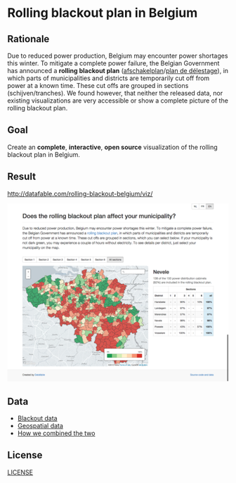 # Rolling blackout plan in Belgium

## Rationale

Due to reduced power production, Belgium may encounter power shortages this winter. To mitigate a complete power failure, the Belgian Government has announced a **rolling blackout plan** ([afschakelplan](http://economie.fgov.be/nl/consument/Energie/Energiebevoorradingszekerheid/Crisisbeleid/elektriciteit/afschakeling/afschakelplan/)/[plan de délestage](http://economie.fgov.be/fr/consommateurs/Energie/Securite_des_approvisionnements_en_energie/Politique_de_crise_coordination/electricite/delestage/plan-delestage/)), in which parts of municipalities and districts are temporarily cut off from power at a known time. These cut offs are grouped in sections (schijven/tranches). We found however, that neither the released data, nor existing visualizations are very accessible or show a complete picture of the rolling blackout plan.

## Goal

Create an **complete**, **interactive**, **open source** visualization of the rolling blackout plan in Belgium.

## Result

<http://datafable.com/rolling-blackout-belgium/viz/>

[![screenshot](screenshot.png)](http://datafable.com/rolling-blackout-belgium/viz/)

## Data

* [Blackout data](data/blackout)
* [Geospatial data](data/geospatial)
* [How we combined the two](data/combined/README.md)

## License

[LICENSE](LICENSE)

